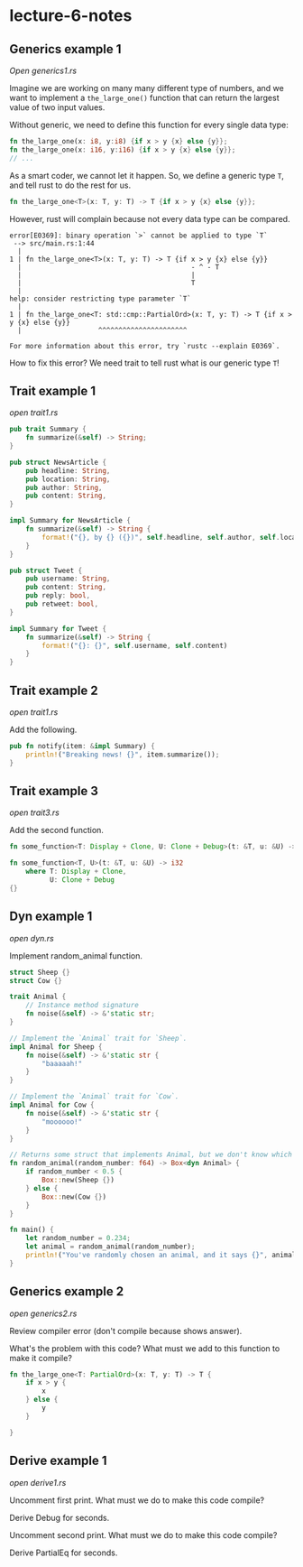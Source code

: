 # lecture-6-notes

## Generics example 1

*Open generics1.rs*

Imagine we are working on many many different type of numbers, and we want to implement a `the_large_one()` function that can return the largest value of two input values.

Without generic, we need to define this function for every single data type:

```rust
fn the_large_one(x: i8, y:i8) {if x > y {x} else {y}};
fn the_large_one(x: i16, y:i16) {if x > y {x} else {y}};
// ...
```

As a smart coder, we cannot let it happen. So, we define a generic type `T`, and tell rust to do the rest for us.

```rust
fn the_large_one<T>(x: T, y: T) -> T {if x > y {x} else {y}};

```

However, rust will complain because not every data type can be compared. 

```
error[E0369]: binary operation `>` cannot be applied to type `T`
 --> src/main.rs:1:44
  |
1 | fn the_large_one<T>(x: T, y: T) -> T {if x > y {x} else {y}}
  |                                          - ^ - T
  |                                          |
  |                                          T
  |
help: consider restricting type parameter `T`
  |
1 | fn the_large_one<T: std::cmp::PartialOrd>(x: T, y: T) -> T {if x > y {x} else {y}}
  |                   ^^^^^^^^^^^^^^^^^^^^^^

For more information about this error, try `rustc --explain E0369`.
```

How to fix this error? We need trait to tell rust what is our generic type `T`!

## Trait example 1

*open trait1.rs*

```rust
pub trait Summary {
    fn summarize(&self) -> String;
}

pub struct NewsArticle {
    pub headline: String,
    pub location: String,
    pub author: String,
    pub content: String,
}

impl Summary for NewsArticle {
    fn summarize(&self) -> String {
        format!("{}, by {} ({})", self.headline, self.author, self.location)
    }
}

pub struct Tweet {
    pub username: String,
    pub content: String,
    pub reply: bool,
    pub retweet: bool,
}

impl Summary for Tweet {
    fn summarize(&self) -> String {
        format!("{}: {}", self.username, self.content)
    }
}

```

## Trait example 2

*open trait1.rs*

Add the following.

```rust
pub fn notify(item: &impl Summary) {
    println!("Breaking news! {}", item.summarize());
}
```

## Trait example 3

*open trait3.rs*

Add the second function.

```rust
fn some_function<T: Display + Clone, U: Clone + Debug>(t: &T, u: &U) -> i32 {}

fn some_function<T, U>(t: &T, u: &U) -> i32
    where T: Display + Clone,
          U: Clone + Debug
{}
```

## Dyn example 1

*open dyn.rs*

Implement random_animal function. 

```rust
struct Sheep {}
struct Cow {}

trait Animal {
    // Instance method signature
    fn noise(&self) -> &'static str;
}

// Implement the `Animal` trait for `Sheep`.
impl Animal for Sheep {
    fn noise(&self) -> &'static str {
        "baaaaah!"
    }
}

// Implement the `Animal` trait for `Cow`.
impl Animal for Cow {
    fn noise(&self) -> &'static str {
        "moooooo!"
    }
}

// Returns some struct that implements Animal, but we don't know which one at compile time.
fn random_animal(random_number: f64) -> Box<dyn Animal> {
    if random_number < 0.5 {
        Box::new(Sheep {})
    } else {
        Box::new(Cow {})
    }
}

fn main() {
    let random_number = 0.234;
    let animal = random_animal(random_number);
    println!("You've randomly chosen an animal, and it says {}", animal.noise());
}
```

## Generics example 2

*open generics2.rs*

Review compiler error (don't compile because shows answer).

What's the problem with this code? What must we add to this function to make it compile?

```rust
fn the_large_one<T: PartialOrd>(x: T, y: T) -> T {
    if x > y {
        x
    } else {
        y
    }

}
```

## Derive example 1

*open derive1.rs*

Uncomment first print. What must we do to make this code compile?

Derive Debug for seconds. 

Uncomment second print. What must we do to make this code compile?

Derive PartialEq for seconds. 
